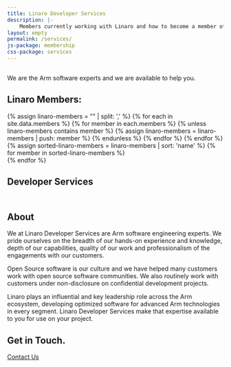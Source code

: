 ```yaml
---
title: Linaro Developer Services
description: |-
    Members currently working with Linaro and how to become a member of Linaro.
layout: empty
permalink: /services/
js-package: membership
css-package: services
---
```

<div class="container-fluid" id="why-join-container"  style="background-image: url('/assets/images/content/membership-bg.jpg');">
    <div class="row overlay" id="developer-services">
        <div class="container text-center">
            <img data-src="/assets/images/content/LinaroDSVerticalAlt2.png" src="data:image/gif;base64,R0lGODlhAQABAAAAACH5BAEKAAEALAAAAAABAAEAAAICTAEAOw=="  class="center-block lazyload img-responsive services-img" alt="Linaro Developer Services Logo"/>
            <p class="fly center-block">
                We are the <span class="bold">Arm software experts</span>
                and we are available to help you.
            </p>
        </div>
    </div>
</div>
<div class="container-fluid">
    <div class="row" id="projects">
        <div class="container">
            <div class="col-xs-12 text-center">
                <h2>Linaro Members:</h2>
            </div>
        </div>
        <div class="owl-carousel owl-theme" id="projects-slider">
            {% assign linaro-members = "" | split: ',' %}
            {% for each in site.data.members %}
                {% for member in each.members %}
                    {% unless linaro-members contains member %}
                        {% assign linaro-members = linaro-members | push: member %}
                    {% endunless %}
                {% endfor %}
            {% endfor %}
            {% assign sorted-linaro-members = linaro-members | sort: 'name' %}
            {% for member in sorted-linaro-members %}
            <a href="{{member.url}}" target="_blank">
                <div class="item project-item">
                    <div class="project-image lazyload" style="background: url('/assets/images/members/{{member.image}}') no-repeat center center;
                    background-size: contain; -webkit-background-size: contain; -moz-background-size: contain; -o-background-size: contain;"></div>
                </div>
            </a>
            {% endfor %}
        </div>
    </div>
    <div class="row padded-row" id="key-factors">
        <div class="container">
            <h2 class="text-center fly">Developer Services</h2>
            <div class="honeycomb">
                <div class="ibws-fix">
                    <div class="hexagon fly">
                        <div class="hexagontent">
                            <a href="/services/security/">
                                <img class="lazyload img-responsive" src="data:image/gif;base64,R0lGODlhAQABAAAAACH5BAEKAAEALAAAAAABAAEAAAICTAEAOw==" data-src="/assets/images/content/DeveloperServices-icons_Security.svg" 
                                alt="Security Services"/>
                            </a>
                        </div>
                    </div>
                    <div class="hexagon fly">
                        <div class="hexagontent">
                            <a href="/services/bootloaders/">
                                <img class="lazyload img-responsive" src="data:image/gif;base64,R0lGODlhAQABAAAAACH5BAEKAAEALAAAAAABAAEAAAICTAEAOw==" data-src="/assets/images/content/DeveloperServices-icons_Bootloaders.svg" 
                                alt="Bootloader Services"/>
                            </a>
                        </div>
                    </div>
                    <div class="hexagon fly">
                        <div class="hexagontent">
                            <a href="/services/kernel-lts/">
                                <img class="lazyload img-responsive" src="data:image/gif;base64,R0lGODlhAQABAAAAACH5BAEKAAEALAAAAAABAAEAAAICTAEAOw==" data-src="/assets/images/content/DeveloperServices-icons_kernels.svg" 
                                alt="Kernel Services"/>
                            </a>
                        </div>
                    </div>
                    <div class="hexagon fly">
                        <div class="hexagontent">
                            <a href="/services/bsp-builds-support/">
                                <img class="lazyload img-responsive" src="data:image/gif;base64,R0lGODlhAQABAAAAACH5BAEKAAEALAAAAAABAAEAAAICTAEAOw==" data-src="/assets/images/content/DeveloperServices-icons_builds.svg" 
                                alt="Build Services"/>
                            </a>
                        </div>
                    </div>
                    <div class="hexagon fly">
                        <div class="hexagontent">
                            <a href="/services/power-management/">
                                <img class="lazyload img-responsive" src="data:image/gif;base64,R0lGODlhAQABAAAAACH5BAEKAAEALAAAAAABAAEAAAICTAEAOw==" data-src="/assets/images/content/DeveloperServices-icons_power.svg" 
                                alt="Power Services"/>
                            </a>
                        </div>
                    </div>
                </div>
                <div class="ibws-fix">
                    <div class="hexagon fly">
                        <div class="hexagontent">
                            <a href="/services/96boards/">
                                <img class="lazyload img-responsive" src="data:image/gif;base64,R0lGODlhAQABAAAAACH5BAEKAAEALAAAAAABAAEAAAICTAEAOw==" data-src="/assets/images/content/DeveloperServices-icons_96boards.svg" 
                                alt="96Boards Services"/>
                            </a>
                        </div>
                    </div>
                    <div class="hexagon fly">
                        <div class="hexagontent">
                            <a href="/services/toolchain-optimization-services/">
                                <img class="lazyload img-responsive" src="data:image/gif;base64,R0lGODlhAQABAAAAACH5BAEKAAEALAAAAAABAAEAAAICTAEAOw==" data-src="/assets/images/content/DeveloperServices-icons_toolchain.svg" 
                                alt="Toolchain Optimization Services"/>
                            </a>
                        </div>
                    </div>
                    <div class="hexagon fly">
                        <div class="hexagontent">
                            <a href="/services/open-source-consultancy/">
                                <img class="lazyload img-responsive" src="data:image/gif;base64,R0lGODlhAQABAAAAACH5BAEKAAEALAAAAAABAAEAAAICTAEAOw==" data-src="/assets/images/content/DeveloperServices-icons_consultancy.svg" 
                                alt="Open Source Consultancy Services"/>
                            </a>
                        </div>
                    </div>
                    <div class="hexagon fly">
                        <div class="hexagontent">
                            <a href="/services/testing-validation-services/">
                                <img class="lazyload img-responsive" src="data:image/gif;base64,R0lGODlhAQABAAAAACH5BAEKAAEALAAAAAABAAEAAAICTAEAOw==" data-src="/assets/images/content/DeveloperServices-icons_validation.svg" 
                                alt="Testing and Validation Services"/>
                            </a>
                        </div>
                    </div>
                    <div class="hexagon fly">
                        <div class="hexagontent">
                            <a href="/services/hands-on-training/">
                                <img class="lazyload img-responsive" src="data:image/gif;base64,R0lGODlhAQABAAAAACH5BAEKAAEALAAAAAABAAEAAAICTAEAOw==" data-src="/assets/images/content/DeveloperServices-icons_training.svg" 
                                alt="Hands on Training Services"/>
                            </a>
                        </div>
                    </div>
                </div>
            </div>
        </div>
    </div>
</div>
<div class="container-fluid">
    <div class="row padded-row" id="membership-levels">
        <div class="container">
            <h2 class="text-center fly">About</h2>
<div markdown="1" class="fly">
We at Linaro Developer Services are Arm software engineering experts. We pride ourselves on the breadth of our hands-on experience and knowledge, depth of our capabilities, quality of our work and professionalism of the engagements with our customers.

Open Source software is our culture and we have helped many customers work with open source software communities. We also routinely work with customers under non-disclosure on confidential development projects.

Linaro plays an influential and key leadership role across the Arm ecosystem, developing optimized software for advanced Arm technologies in every
segment. Linaro Developer Services make that expertise available to you for use on your project.
</div>
        </div>
    </div>
    <div class="row padded-row" id="get-in-touch">
        <div class="container text-center">
            <h2>Get in Touch.</h2>
            <div class="get-in-touch" id="contact-btn">
                <a  href="mailto:contact@linaro.org?subject=Linaro.org%20-%20Developer%20Services" class="btn btn-primary btn-two">Contact Us</a>
            </div>
        </div>
    </div>
</div>